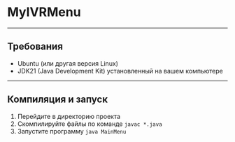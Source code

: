 # MyIVRMenu
___
## Требования

- Ubuntu (или другая версия Linux)
- JDK21 (Java Development Kit) установленный на вашем компьютере

___

## Компиляция и запуск

1. Перейдите в директорию проекта
2. Скомпилируйте файлы по команде `javac *.java`
3. Запустите программу `java MainMenu`